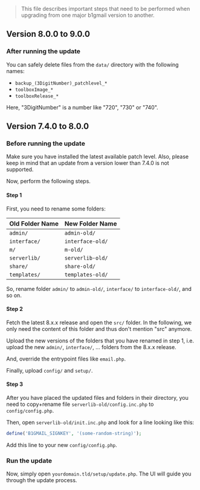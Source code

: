 > This file describes important steps that need to be performed when upgrading from one major b1gmail version to another.

## Version 8.0.0 to 9.0.0

### After running the update

You can safely delete files from the `data/` directory with the following names:

- `backup_(3DigitNumber)_patchlevel_*`
- `toolboxImage_*`
- `toolboxRelease_*`

Here, "3DigitNumber" is a number like "720", "730" or "740".

## Version 7.4.0 to 8.0.0

### Before running the update

Make sure you have installed the latest available patch level. Also, please keep in mind that an update from a version lower than 7.4.0 is not supported.

Now, perform the following steps.

#### Step 1

First, you need to rename some folders:

| Old Folder Name | New Folder Name  |
| --------------- | ---------------- |
| `admin/`        | `admin-old/`     |
| `interface/`    | `interface-old/` |
| `m/`            | `m-old/`         |
| `serverlib/`    | `serverlib-old/` |
| `share/`        | `share-old/`     |
| `templates/`    | `templates-old/` |

So, rename folder `admin/` to `admin-old/`, `interface/` to `interface-old/`, and so on.

#### Step 2

Fetch the latest 8.x.x release and open the `src/` folder. In the following, we only need the content of this folder and thus don't mention "src" anymore.

Upload the new versions of the folders that you have renamed in step 1, i.e. upload the new `admin/`, `interface/`, ... folders from the 8.x.x release.

And, override the entrypoint files like `email.php`.

Finally, upload `config/` and `setup/`.

#### Step 3

After you have placed the updated files and folders in their directory, you need to copy+rename file `serverlib-old/config.inc.php` to `config/config.php`.

Then, open `serverlib-old/init.inc.php` and look for a line looking like this:

```php
define('B1GMAIL_SIGNKEY', '(some-random-string)');
```

Add this line to your new `config/config.php`.

### Run the update

Now, simply open `yourdomain.tld/setup/update.php`. The UI will guide you through the update process.
